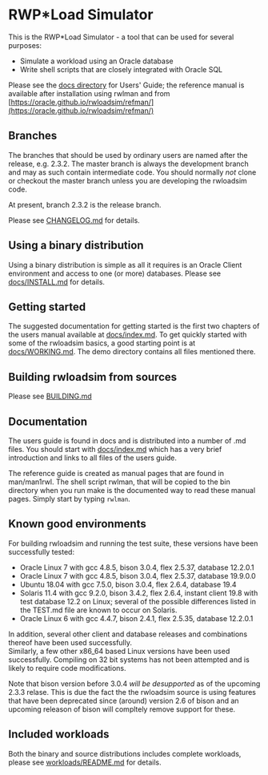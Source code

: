 # RWP\*Load Simulator
This is the RWP\*Load Simulator - a tool that can be used for several purposes:

 * Simulate a workload using an Oracle database
 * Write shell scripts that are closely integrated with Oracle SQL

Please see the [docs directory](docs) for Users' Guide; the reference manual is available after
installation using rwlman and from
[https://oracle.github.io/rwloadsim/refman/](https://oracle.github.io/rwloadsim/refman/)

## Branches

The branches that should be used by ordinary users are named after the release, e.g. 2.3.2.
The master branch is always the development branch and may as such contain intermediate code.
You should normally _not_ clone or checkout the master branch unless you are developing the
rwloadsim code.

At present, branch 2.3.2 is the release branch.

Please see [CHANGELOG.md](CHANGELOG.md) for details.

## Using a binary distribution

Using a binary distribution is simple as all it requires is an Oracle Client environment
and access to one (or more) databases.
Please see [docs/INSTALL.md](docs/INSTALL.md) for details.

## Getting started

The suggested documentation for getting started is the first two chapters of
the users manual available at [docs/index.md](docs/index.md#rwpload-simulator-users-guide).
To get quickly started with some of the rwloadsim basics, a good starting point
is at [docs/WORKING.md](docs/WORKING.md).
The demo directory contains all files mentioned there.

## Building rwloadsim from sources

Please see [BUILDING.md](BUILDING.md)

## Documentation

The users guide is found in docs and is distributed into a number of .md files. 
You should start with [docs/index.md](docs/index.md) which has a very brief 
introduction and links to all files of the users guide.

The reference guide is created as manual pages that are found in man/man1rwl.
The shell script rwlman, that will be copied to the bin directory when you run make
is the documented way to read these manual pages.
Simply start by typing ```rwlman```.

## Known good environments

For building rwloadsim and running the test suite, these versions have been successfully tested:

 * Oracle Linux 7 with gcc 4.8.5, bison 3.0.4, flex 2.5.37, database 12.2.0.1
 * Oracle Linux 7 with gcc 4.8.5, bison 3.0.4, flex 2.5.37, database 19.9.0.0
 * Ubuntu 18.04 with gcc 7.5.0, bison 3.0.4, flex 2.6.4, database 19.4
 * Solaris 11.4 with gcc 9.2.0, bison 3.4.2, flex 2.6.4, instant client 19.8 with test database 12.2 on Linux; several of the possible differences listed in the TEST.md file are known to occur on Solaris.
 * Oracle Linux 6 with gcc 4.4.7, bison 2.4.1, flex 2.5.35, database 12.2.0.1

In addition, several other client and database releases and combinations thereof have been used successfully.  
Similarly, a few other x86\_64 based Linux versions have been used successfully.
Compiling on 32 bit systems has not been attempted and is likely to require code modifications.

Note that bison version before 3.0.4 _will be desupported_ as of the upcoming 2.3.3 relase.
This is due the fact the the rwloadsim source is using features that have been
deprecated since (around) version 2.6 of bison and an upcoming releason of bison
will compltely remove support for these.

## Included workloads

Both the binary and source distributions includes complete workloads,
please see [workloads/README.md](workloads/README.md) for details.
